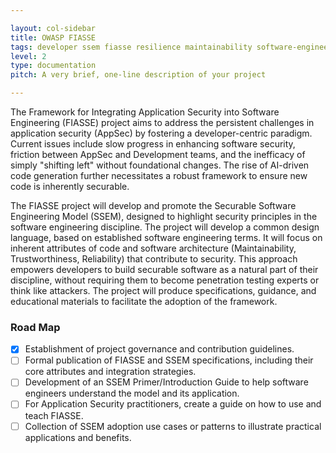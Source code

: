 ```yaml
---

layout: col-sidebar
title: OWASP FIASSE
tags: developer ssem fiasse resilience maintainability software-engineering trustworthiness reliability
level: 2
type: documentation
pitch: A very brief, one-line description of your project

---
```


The Framework for Integrating Application Security into Software Engineering (FIASSE) project aims to address the persistent challenges in application security (AppSec) by fostering a developer-centric paradigm. Current issues include slow progress in enhancing software security, friction between AppSec and Development teams, and the inefficacy of simply "shifting left" without foundational changes. The rise of AI-driven code generation further necessitates a robust framework to ensure new code is inherently securable.

The FIASSE project will develop and promote the Securable Software Engineering Model (SSEM), designed to highlight security principles in the software engineering discipline. The project will develop a common design language, based on established software engineering terms. It will focus on inherent attributes of code and software architecture (Maintainability, Trustworthiness, Reliability) that contribute to security. This approach empowers developers to build securable software as a natural part of their discipline, without requiring them to become penetration testing experts or think like attackers. The project will produce specifications, guidance, and educational materials to facilitate the adoption of the framework.

### Road Map

- [x] Establishment of project governance and contribution guidelines.
- [ ] Formal publication of FIASSE and SSEM specifications, including their core attributes and integration strategies.
- [ ] Development of an SSEM Primer/Introduction Guide to help software engineers understand the model and its application.
- [ ] For Application Security practitioners, create a guide on how to use and teach FIASSE.
- [ ] Collection of SSEM adoption use cases or patterns to illustrate practical applications and benefits.
